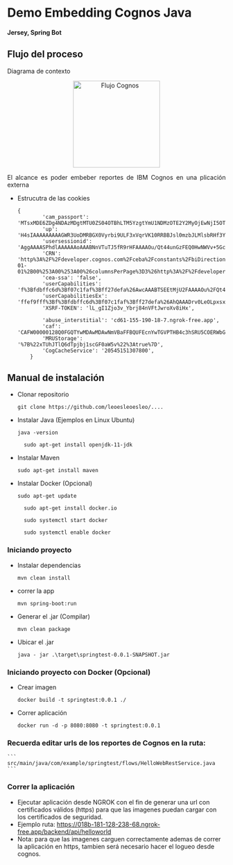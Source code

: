 #
# Demo Embedding Cognos Java

#### Jersey, Spring Bot

## Flujo del proceso
<p align="justify">
Diagrama de contexto
</p>
<div align="center">
<img height="200" src="https://leoesleoesleo.github.io/imagenes/flujo_cognos.png" alt="Flujo Cognos">
</div>
<p align="justify">
El alcance es poder embeber reportes de IBM Cognos en una plicación externa	
</p>

- Estrucutra de las cookies
	```
	{
            'cam_passport': 'MTsxMDE6ZDg4NDAzMDgtMTU0ZS04OTBhLTM5YzgtYmU1NDMzOTE2Y2MyOjEwNjI5OTUwMjY7MDszOzA7',
            'up': 'H4sIAAAAAAAAAGWR3UoDMRBGX0Vyrbi9ULF3xVqrVK10RRBBJsl0mzbJLMlsbRHf3Yk/VRRykTlJTr5MXhW7gI8U8XKo+moQMDkDT4fn/nkGfg2WktpXc0oBWNbH9fVE6rxyUaozSi0lYBTkck3kNaQhmRVa1efU4b7SYFZNoi7aGebsKE6oaVxs5HTv9KQ6qHoy9qqq/zGKekEvYxc5y44yH3gvtMuYbiCgQN8Cu0gCedsWAMaInwUsKOAUmgKlEl6u1M473o4QuEso1jn4jCXvIFLcBup+WJvIdoYnZMAXCcZdIGsx3uolGv6lkFeqTX2/uKr93bGt26Ve9rK5GFXwcLSWoyaEKSUG/xlIu6FLYpAugP8OdB5B+9KvL6nFOXSe/z3WUGSMf7JpyFjjhnfe8oUdk3p7B9EIEt/YAQAA', 
            'usersessionid': 'AggAAAASPhdlAAAAAAoAAABNnVTuTJ5fR9rHFAAAAOu/Qt44unGzFEQ0HwNWVv+5GcE1BwAAAFNIQS0yNTYgAAAAcveQmKlNTJ4cI6Wlgv8uynilTmiBBXDt16K8BxefeCA=',
            'CRN': 'http%3A%2F%2Fdeveloper.cognos.com%2Fceba%2Fconstants%2FbiDirectionalOptionEnum%23biDirectionalFeaturesEnabled%3Dfalse%26showWelcomePage%3Dtrue%26isToolbarDocked%3Dtrue%26timeZoneID%3DAmerica%252FEl_Salvador%26showOptionSummary%3Dtrue%26showHiddenObjects%3Dfalse%26format%3DHTML%26skin%3Dcorporate%26contentLocale%3Den%26linesPerPage%3D15%26automaticPageRefresh%3D30%26backgroundSessionLogging%3D1970-01-01%2B00%253A00%253A00%26columnsPerPage%3D3%26http%3A%2F%2Fdeveloper.cognos.com%2Fceba%2Fconstants%2FsystemOptionEnum%23accessibilityFeatures%3Dfalse%26listViewSeparator%3Dnone%26productLocale%3Den%26showHints%3DshowAll%26displayMode%3Dlist%26',
            'cea-ssa': 'false', 
            'userCapabilities': 'f%3Bfdbffc6d%3Bf07c1faf%3Bff27defa%26AwcAAABTSEEtMjU2FAAAAOu%2FQt44unGzFEQ0HwNWVv%2B5GcE1Kp3zwkHAwRd2UC%2FRq%2FKEjxOutt7T%2FcEIS1LwCzl22cY%3D',
            'userCapabilitiesEx': 'ffef9fff%3Bf%3Bfdbffc6d%3Bf07c1faf%3Bff27defa%26AhQAAADrv0LeOLpxsxRENB8DVlb%2FuRnBNQcAAABTSEEtMjU2IAAAAJijCXFRp05vjWLS%2FsaiYdWu994qvWLU3ep%2FaBqXHmlI',
            'XSRF-TOKEN': 'lL_gI1Zjo3v_Ybrj84nVFtJwroXv8iHx',
            
            'abuse_interstitial': 'cd61-155-190-18-7.ngrok-free.app',
            'caf': 'CAFW00000128Q0FGQTYwMDAwMDAwNmVBaFFBQUFEcnYwTGVPTHB4c3hSRU5COERWbGItdVJuQk5RY0FBQUJUU0VFdE1qVTJJQUFBQUVYZGRFa0dnVHV4UHV1TGNIdlBUZmMzS0E1SERxMWFmQkwtay03eWhHbWQ0NzA5NDl8MTAxOjAwNTNiN2Y0LWE4OTctYjI0My0wNDhhLTJlY2JlYTg3OTVmMjowNzc4NjI3ODk2fDEwMTpkODg0MDMwOC0xNTRlLTg5MGEtMzljOC1iZTU0MzM5MTZjYzI6MTA2Mjk5NTAyNg__',
            'MRUStorage': '%7B%22xTUhJTlQ6dTpjbj1scGF0aW5v%22%3Atrue%7D',
            'CogCacheService': '20545151307800',
        }
	```


## Manual de instalación

- Clonar repositorio
	```
	git clone https://github.com/leoesleoesleo/....
	```
 
- Instalar Java (Ejemplos en Linux Ubuntu)
	```
	java -version
	```
 
  ```
	sudo apt-get install openjdk-11-jdk
	```

- Instalar Maven
	```
	sudo apt-get install maven
	```
 
- Instalar Docker (Opcional)
	```
	sudo apt-get update
	```
 
  ```
	sudo apt-get install docker.io
	```
  
  ```
	sudo systemctl start docker
	```
  
  ```
	sudo systemctl enable docker
	```

### Iniciando proyecto

- Instalar dependencias
	```
	mvn clean install
	```

- correr la app
	```
	mvn spring-boot:run
	```

 - Generar el .jar (Compilar)
	```
	mvn clean package
	```

 - Ubicar el .jar
	```
	java - jar .\target\springtest-0.0.1-SNAPSHOT.jar
	```
 
### Iniciando proyecto con Docker (Opcional)

- Crear imagen
	```
	docker build -t springtest:0.0.1 ./
	```

- Correr aplicación
	```
	docker run -d -p 8080:8080 -t springtest:0.0.1
	```

### Recuerda editar urls de los reportes de Cognos en la ruta:
	```
	src/main/java/com/example/springtest/flows/HelloWebRestService.java
	```

### Correr la aplicación
 - Ejecutar aplicación desde NGROK con el fin de generar una url con certificados válidos (https) para que las imagenes puedan cargar con los certificados de seguridad.
 - Ejemplo ruta: https://018b-181-128-238-68.ngrok-free.app/backend/api/helloworld
 - Nota: para que las imagenes carguen correctamente ademas de correr la aplicación en https, tambien será necesario hacer el logueo desde cognos.
   
